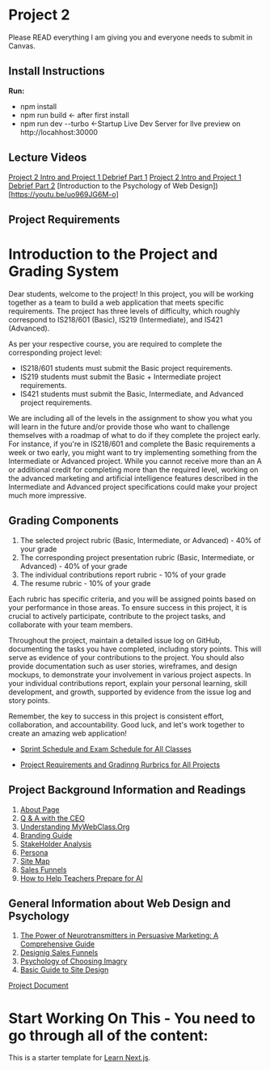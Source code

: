 # Project 2
Please READ everything I am giving you and everyone needs to submit in Canvas.
## Install Instructions
**Run:**
- npm install
- npm run build <- after first install
- npm run dev --turbo <-Startup Live Dev Server for lIve preview on http://locahhost:30000

## Lecture Videos
[Project 2 Intro and Project 1 Debrief  Part 1](https://youtu.be/TaTOCifmREc)
[Project 2 Intro and Project 1 Debrief  Part 2](https://youtu.be/LO99DuD6_4I)
[Introduction to the Psychology of Web Design])[https://youtu.be/uo969JG6M-o]

## Project Requirements
# Introduction to the Project and Grading System

Dear students, welcome to the project! In this project, you will be working together as a team to build a web application that meets specific requirements. The project has three levels of difficulty, which roughly correspond to IS218/601 (Basic), IS219 (Intermediate), and IS421 (Advanced).

As per your respective course, you are required to complete the corresponding project level:

- IS218/601 students must submit the Basic project requirements.
- IS219 students must submit the Basic + Intermediate project requirements.
- IS421 students must submit the Basic, Intermediate, and Advanced project requirements.

We are including all of the levels in the assignment to show you what you will learn in the future and/or provide those who want to challenge themselves with a roadmap of what to do if they complete the project early. For instance, if you're in IS218/601 and complete the Basic requirements a week or two early, you might want to try implementing something from the Intermediate or Advanced project. While you cannot receive more than an A or additional credit for completing more than the required level, working on the advanced marketing and artificial intelligence features described in the Intermediate and Advanced project specifications could make your project much more impressive.

## Grading Components

1. The selected project rubric (Basic, Intermediate, or Advanced) - 40% of your grade
2. The corresponding project presentation rubric (Basic, Intermediate, or Advanced) - 40% of your grade
3. The individual contributions report rubric - 10% of your grade
4. The resume rubric - 10% of your grade

Each rubric has specific criteria, and you will be assigned points based on your performance in those areas. To ensure success in this project, it is crucial to actively participate, contribute to the project tasks, and collaborate with your team members.

Throughout the project, maintain a detailed issue log on GitHub, documenting the tasks you have completed, including story points. This will serve as evidence of your contributions to the project. You should also provide documentation such as user stories, wireframes, and design mockups, to demonstrate your involvement in various project aspects. In your individual contributions report, explain your personal learning, skill development, and growth, supported by evidence from the issue log and story points.

Remember, the key to success in this project is consistent effort, collaboration, and accountability. Good luck, and let's work together to create an amazing web application!


- [Sprint Schedule and Exam Schedule for All Classes](https://docs.google.com/document/d/1-CkdhpDiD6SuJYW1jq6ufpxdQ_728eQFqJ8dAfkuK00/edit?usp=sharing)

- [Project Requirements and Gradinng Rurbrics for All Projects](https://docs.google.com/document/d/1Zub2Fx11UqdyawYVh8kPn3zDytlWRUDBkhFCaIxIC1g/edit?usp=sharing)

## Project Background Information and Readings
1. [About Page](https://docs.google.com/document/d/1zdfk3Xv5A6ZEB9_Dirsp2S40j_xxixx7H-852GwuJm8/edit?usp=sharing)
2. [Q & A with the CEO](https://docs.google.com/document/d/1vWYgV5UuvFydIOmTDrsbWnwTd1jGx672zF5mli2kYVo/edit?usp=sharing)
3. [Understanding MyWebClass.Org](https://docs.google.com/document/d/17SNVdldHg7HZ9FNCk6rsbEELPK7VFTGlcuUFwe2qU44/edit?usp=sharing)
4. [Branding Guide](https://docs.google.com/document/d/1CFXvTdJ4FbkBQct1IivtCA7BbxyzqxEwl3Em6h12w80/edit?usp=sharing)
5. [StakeHolder Analysis](https://docs.google.com/document/d/1KeLZfoEow-hk7sujJgPSIv_CHkoqyxxwlrE9esS-3Dk/edit?usp=sharing)
6. [Persona](https://docs.google.com/document/d/1Qfrijt1TrhPRvt-YGdxPGtDK3mQr1cHIucmwldslOrA/edit?usp=sharing)
7. [Site Map](https://docs.google.com/document/d/1tki2gLEjsL5DQkJdR4Rj64h-EJcXyiRJRqv7HPV6p5E/edit?usp=share_link)
8. [Sales Funnels](https://docs.google.com/document/d/1_mj84xpeH81Gcr6JB_BifETivjPqIBERfTwloUS6pGM/edit?usp=sharing)
9. [How to Help Teachers Prepare for AI](https://docs.google.com/document/d/1_dKcZSLGb1CJCL5hDH4XjddbOIS6FXfiK09Q-VxlbcU/edit?usp=sharing)

## General Information about Web Design and Psychology
1. [The Power of Neurotransmitters in Persuasive Marketing: A Comprehensive Guide](https://docs.google.com/document/d/1Zr-jfcEDxAEyAwd1jlHSwbCts0M4xio0CNhmz8EPQVY/edit?usp=sharing)
2. [Designig Sales Funnels](https://docs.google.com/document/d/1bON9Fgsrc2BANQDUHRIlSeJ6YTj9_mldkFvislsEOVc/edit?usp=sharing)
3. [Psychology of Choosing Imagry](https://docs.google.com/document/d/1Akh9jTF99qhYRxH76-0Yqi-n8hSZaUopjIXlVU4BEh8/edit?usp=sharing)
4. [Basic Guide to Site Design](https://docs.google.com/document/d/12MJX-1WtigTNx4sGdUmQWOoIRYd0K1FbFF4iqIpXyQw/edit?usp=sharing)

[Project Document](https://docs.google.com/document/d/1yFSBTO-NJx8L_fVInltIbFbVo1vh4jbyIZIlquLREvk/edit?usp=sharing)

# Start Working On This - You need to go through all of the content:
This is a starter template for [Learn Next.js](https://nextjs.org/learn).


